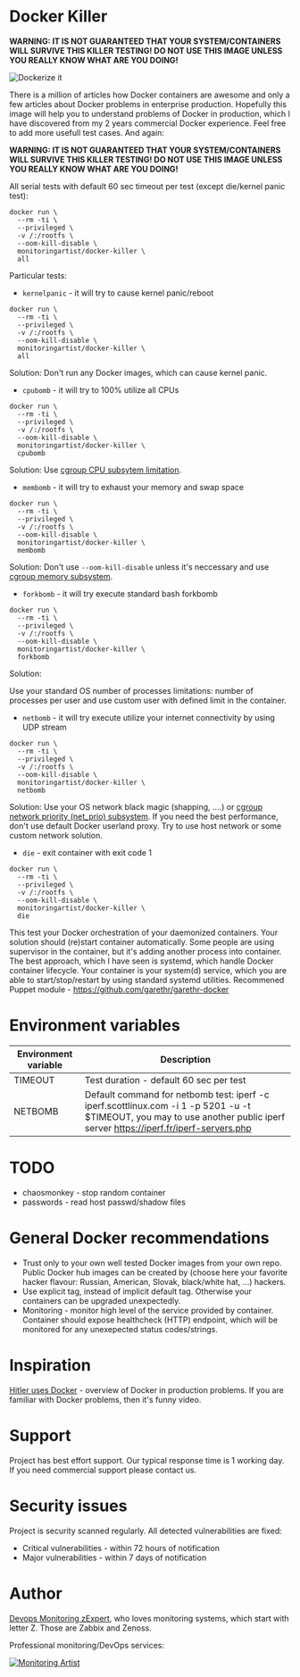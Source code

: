 # Docker Killer

**WARNING: IT IS NOT GUARANTEED THAT YOUR SYSTEM/CONTAINERS WILL SURVIVE THIS KILLER TESTING! DO NOT USE THIS IMAGE UNLESS YOU REALLY KNOW WHAT ARE YOU DOING!**

![Dockerize it](http://i.imgur.com/V8KfCpj.jpg)

There is a million of articles how Docker containers are awesome and only a few articles about Docker problems in enterprise production. Hopefully this image will help you to understand problems of Docker in production, which I have discovered from my 2 years commercial Docker experience. Feel free to add more usefull test cases. And again:

**WARNING: IT IS NOT GUARANTEED THAT YOUR SYSTEM/CONTAINERS WILL SURVIVE THIS KILLER TESTING! DO NOT USE THIS IMAGE UNLESS YOU REALLY KNOW WHAT ARE YOU DOING!**

All serial tests with default 60 sec timeout per test (except die/kernel panic test):

```
docker run \
  --rm -ti \
  --privileged \
  -v /:/rootfs \
  --oom-kill-disable \
  monitoringartist/docker-killer \
  all
```

Particular tests:

* `kernelpanic` - it will try to cause kernel panic/reboot

```
docker run \
  --rm -ti \
  --privileged \
  -v /:/rootfs \
  --oom-kill-disable \
  monitoringartist/docker-killer \
  all
```

Solution: Don't run any Docker images, which can cause kernel panic.

* `cpubomb` - it will try to 100% utilize all CPUs

```
docker run \
  --rm -ti \
  --privileged \
  -v /:/rootfs \
  --oom-kill-disable \
  monitoringartist/docker-killer \
  cpubomb
```

Solution: Use [cgroup CPU subsytem limitation](https://access.redhat.com/documentation/en-US/Red_Hat_Enterprise_Linux/6/html/Resource_Management_Guide/sec-cpu.html).


* `membomb` - it will try to exhaust your memory and swap space

```
docker run \
  --rm -ti \
  --privileged \
  -v /:/rootfs \
  --oom-kill-disable \
  monitoringartist/docker-killer \
  membomb
```

Solution: Don't use `--oom-kill-disable` unless it's neccessary and use [cgroup memory subsystem](https://access.redhat.com/documentation/en-US/Red_Hat_Enterprise_Linux/6/html/Resource_Management_Guide/sec-memory.html).

* `forkbomb` - it will try execute standard bash forkbomb 

```
docker run \
  --rm -ti \
  --privileged \
  -v /:/rootfs \
  --oom-kill-disable \
  monitoringartist/docker-killer \
  forkbomb
```

Solution:

Use your standard OS number of processes limitations: number of processes per user and use custom user with defined limit in the container.   
 
* `netbomb` - it will try execute utilize your internet connectivity by using UDP stream 

```
docker run \
  --rm -ti \
  --privileged \
  -v /:/rootfs \
  --oom-kill-disable \
  monitoringartist/docker-killer \
  netbomb
```

Solution: Use your OS network black magic (shapping, ....) or [cgroup network priority (net_prio) subsystem](https://access.redhat.com/documentation/en-US/Red_Hat_Enterprise_Linux/6/html/Resource_Management_Guide/net_prio.html). If you need the best performance, don't use default Docker userland proxy. Try to use host network or some custom network solution.

* `die` - exit container with exit code 1
 
```
docker run \
  --rm -ti \
  --privileged \
  -v /:/rootfs \
  --oom-kill-disable \
  monitoringartist/docker-killer \
  die
```

This test your Docker orchestration of your daemonized containers. Your solution should (re)start container automatically. Some people are using supervisor in the container, but it's adding another process into container. The best approach, which I have seen is systemd, which handle Docker container lifecycle. Your container is your system(d) service, which you are able to start/stop/restart by using standard systemd utilities. Recommened Puppet module - https://github.com/garethr/garethr-docker


# Environment variables

| Environment variable | Description |
| -------------------- | ----------- |
| TIMEOUT | Test duration - default 60 sec per test | 
| NETBOMB | Default command for netbomb test: iperf -c iperf.scottlinux.com -i 1 -p 5201 -u -t $TIMEOUT, you may to use another public iperf server https://iperf.fr/iperf-servers.php |

# TODO

* chaosmonkey - stop random container
* passwords - read host passwd/shadow files

# General Docker recommendations

* Trust only to your own well tested Docker images from your own repo. Public Docker hub images can be created by (choose here your favorite hacker flavour: Russian, American, Slovak, black/white hat, ...) hackers.
* Use explicit tag, instead of implicit default tag. Otherwise your containers can be upgraded unexpectedly.
* Monitoring - monitor high level of the service provided by container. Container should expose healthcheck (HTTP) endpoint, which will be monitored for any unexepected status codes/strings.

# Inspiration

[Hitler uses Docker](https://www.youtube.com/watch?v=PivpCKEiQOQ) - overview of Docker in production problems. If you are familiar with Docker problems, then it's funny video.

# Support

Project has best effort support. Our typical response time is 1 working day. If you need commercial support please contact us.

# Security issues

Project is security scanned regularly. All detected vulnerabilities are fixed:

* Critical vulnerabilities - within 72 hours of notification
* Major vulnerabilities - within 7 days of notification

# Author

[Devops Monitoring zExpert](http://www.jangaraj.com 'DevOps / Docker / Kubernetes / Zabbix / Zenoss / Monitoring'), 
who loves monitoring systems, which start with letter Z. 
Those are Zabbix and Zenoss.

Professional monitoring/DevOps services:

[![Monitoring Artist](http://monitoringartist.com/img/github-monitoring-artist-logo.jpg)](http://www.monitoringartist.com 'DevOps / Docker / Kubernetes / Zabbix / Zenoss / Monitoring')
 